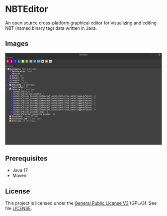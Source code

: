 # NBTEditor

An open source cross-platform graphical editor for visualizing and editing NBT (named binary tag) data written in Java.

## Images

![Gui Overview](docs/Editor_Overview.png)

## Prerequisites

* Java 17
* Maven

## License

This project is licensed under the [General Public License V3](https://www.gnu.org/licenses/gpl-3.0.en.html) (GPLv3).
See file [LICENSE](/LICENSE).